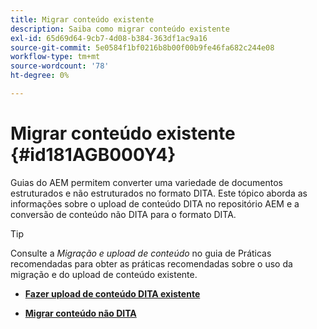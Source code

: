 ```yaml
---
title: Migrar conteúdo existente
description: Saiba como migrar conteúdo existente
exl-id: 65d69d64-9cb7-4d08-b384-363df1ac9a16
source-git-commit: 5e0584f1bf0216b8b00f00b9fe46fa682c244e08
workflow-type: tm+mt
source-wordcount: '78'
ht-degree: 0%

---
```


# Migrar conteúdo existente {#id181AGB000Y4}

Guias do AEM permitem converter uma variedade de documentos estruturados e não estruturados no formato DITA. Este tópico aborda as informações sobre o upload de conteúdo DITA no repositório AEM e a conversão de conteúdo não DITA para o formato DITA.

>[!TIP]
>
> Consulte a *Migração e upload de conteúdo* no guia de Práticas recomendadas para obter as práticas recomendadas sobre o uso da migração e do upload de conteúdo existente.

- **[Fazer upload de conteúdo DITA existente](migrate-content-upload-existing-dita-content.md)**

- **[Migrar conteúdo não DITA](migrate-content-non-dita.md)**
